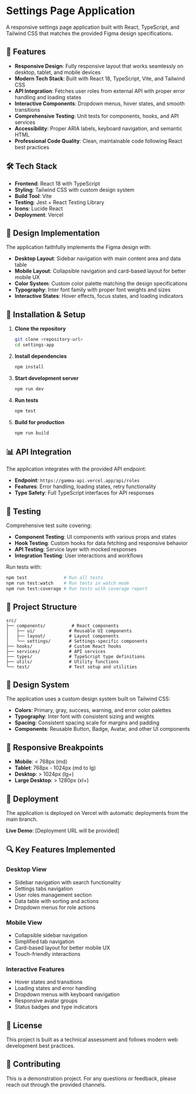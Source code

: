 # Settings Page Application

A responsive settings page application built with React, TypeScript, and Tailwind CSS that matches the provided Figma design specifications.

## 🚀 Features

- **Responsive Design**: Fully responsive layout that works seamlessly on desktop, tablet, and mobile devices
- **Modern Tech Stack**: Built with React 18, TypeScript, Vite, and Tailwind CSS
- **API Integration**: Fetches user roles from external API with proper error handling and loading states
- **Interactive Components**: Dropdown menus, hover states, and smooth transitions
- **Comprehensive Testing**: Unit tests for components, hooks, and API services
- **Accessibility**: Proper ARIA labels, keyboard navigation, and semantic HTML
- **Professional Code Quality**: Clean, maintainable code following React best practices

## 🛠️ Tech Stack

- **Frontend**: React 18 with TypeScript
- **Styling**: Tailwind CSS with custom design system
- **Build Tool**: Vite
- **Testing**: Jest + React Testing Library
- **Icons**: Lucide React
- **Deployment**: Vercel

## 📱 Design Implementation

The application faithfully implements the Figma design with:

- **Desktop Layout**: Sidebar navigation with main content area and data table
- **Mobile Layout**: Collapsible navigation and card-based layout for better mobile UX
- **Color System**: Custom color palette matching the design specifications
- **Typography**: Inter font family with proper font weights and sizes
- **Interactive States**: Hover effects, focus states, and loading indicators

## 🔧 Installation & Setup

1. **Clone the repository**
   ```bash
   git clone <repository-url>
   cd settings-app
   ```

2. **Install dependencies**
   ```bash
   npm install
   ```

3. **Start development server**
   ```bash
   npm run dev
   ```

4. **Run tests**
   ```bash
   npm test
   ```

5. **Build for production**
   ```bash
   npm run build
   ```

## 📊 API Integration

The application integrates with the provided API endpoint:
- **Endpoint**: `https://gamma-api.vercel.app/api/roles`
- **Features**: Error handling, loading states, retry functionality
- **Type Safety**: Full TypeScript interfaces for API responses

## 🧪 Testing

Comprehensive test suite covering:
- **Component Testing**: UI components with various props and states
- **Hook Testing**: Custom hooks for data fetching and responsive behavior
- **API Testing**: Service layer with mocked responses
- **Integration Testing**: User interactions and workflows

Run tests with:
```bash
npm test              # Run all tests
npm run test:watch    # Run tests in watch mode
npm run test:coverage # Run tests with coverage report
```

## 📁 Project Structure

```
src/
├── components/          # React components
│   ├── ui/             # Reusable UI components
│   ├── layout/         # Layout components
│   └── settings/       # Settings-specific components
├── hooks/              # Custom React hooks
├── services/           # API services
├── types/              # TypeScript type definitions
├── utils/              # Utility functions
└── test/               # Test setup and utilities
```

## 🎨 Design System

The application uses a custom design system built on Tailwind CSS:

- **Colors**: Primary, gray, success, warning, and error color palettes
- **Typography**: Inter font with consistent sizing and weights
- **Spacing**: Consistent spacing scale for margins and padding
- **Components**: Reusable Button, Badge, Avatar, and other UI components

## 📱 Responsive Breakpoints

- **Mobile**: < 768px (md)
- **Tablet**: 768px - 1024px (md to lg)
- **Desktop**: > 1024px (lg+)
- **Large Desktop**: > 1280px (xl+)

## 🚀 Deployment

The application is deployed on Vercel with automatic deployments from the main branch.

**Live Demo**: [Deployment URL will be provided]

## 🔍 Key Features Implemented

### Desktop View
- Sidebar navigation with search functionality
- Settings tabs navigation
- User roles management section
- Data table with sorting and actions
- Dropdown menus for role actions

### Mobile View
- Collapsible sidebar navigation
- Simplified tab navigation
- Card-based layout for better mobile UX
- Touch-friendly interactions

### Interactive Features
- Hover states and transitions
- Loading states and error handling
- Dropdown menus with keyboard navigation
- Responsive avatar groups
- Status badges and type indicators

## 📄 License

This project is built as a technical assessment and follows modern web development best practices.

## 🤝 Contributing

This is a demonstration project. For any questions or feedback, please reach out through the provided channels.
